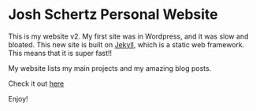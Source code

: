 # Josh Schertz Personal Website

This is my website v2. My first site was in Wordpress, and it was slow and bloated. This new site is built on [Jekyll](https://jekyllrb.com/), which is a static web framework. This means that it is super fast!!

My website lists my main projects and my amazing blog posts.

Check it out [here](https://joshschertz.com)

Enjoy!
